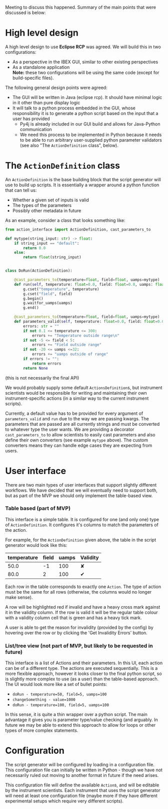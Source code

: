 Meeting to discuss this happened. Summary of the main points that were discussed is below:

# High level design

A high level design to use **Eclipse RCP** was agreed. We will build this in two configurations:
- As a perspective in the IBEX GUI, similar to other existing perspectives
- As a standalone application <br>
**Note:** these two configurations will be using the same code (except for build-specific files).

The following general design points were agreed:
- The GUI will be written in Java (eclipse rcp). It should have minimal logic in it other than pure display logic
- It will talk to a python process embedded in the GUI, whose responsibility it is to generate a python script based on the input that a user has provided
  * Py4j is already included in our GUI build and allows for Java-Python communication
  * We need this process to be implemented in Python because it needs to be able to run arbitrary user-supplied python parameter validators (see also "The `ActionDefinition` class", below).

# The `ActionDefinition` class

An `ActionDefinition` is the base building block that the script generator will use to build up scripts. It is essentially a wrapper around a python function that can tell us:
- Whether a given set of inputs is valid
- The types of the parameters
- Possibly other metadata in future

As an example, consider a class that looks something like:

```python
from action_interface import ActionDefinition, cast_parameters_to

def mytype(string_input: str) -> float:
    if string_input == "default":
        return 0.0
    else:
        return float(string_input)


class DoRun(ActionDefinition):

    @cast_parameters_to(temperature=float, field=float, uamps=mytype)
    def run(self, temperature: float=0.0, field: float=0.0, uamps: float=0.0):
        g.cset("temperature", temperature)
        g.cset("field", field)
        g.begin()
        g.waitfor_uamps(uamps)
        g.end()

    @cast_parameters_to(temperature=float, field=float, uamps=mytype)
    def parameters_valid(self, temperature: float=0.0, field: float=0.0, uamps: float=0.0):
        errors: str = ""
        if not 0.1 <= temperature <= 300:
            errors += "Temperature outside range\n"
        if not -5 <= field < 5:
            errors += "Field outside range"
        if not -20 <= uamps <=32:
            errors += "uamps outside of range"
        if errors != "":
            return errors
        return None    
```
(this is not necessarily the final API)

We would probably supply some default `ActionsDefinition`s, but instrument scientists would be responsible for writing and maintaining their own instrument-specific actions (in a similar way to the current instrument scripts).

Currently, a default value has to be provided for every argument of `parameters_valid` and `run` due to the way we are passing kwargs. The parameters that are passed are all currently strings and must be converted to whatever type the user wants. We are providing a decorator `cast_parameters_to` to allow scientists to easily cast parameters and also define their own converters (see example `mytype` above). The custom converters means they can handle edge cases they are expecting from users.

# User interface

There are two main types of user interfaces that support slightly different workflows. We have decided that we will eventually need to support both, but as part of the MVP we should only implement the table-based view.

### Table based (part of MVP)

This interface is a simple table. It is configured for one (and only one) type of `ActionDefinition`. It configures it's columns to match the parameters of the action.

For example, for the `ActionDefinition` given above, the table in the script generator would look like this:

| temperature | field | uamps | Validity |
| --- | --- | --- | --- |
| 50.0 | -1 | 100 | ✘ |
| 80.0 | 2 | 100 | ✔ |

Each row in the table corresponds to exactly one `Action`. The type of action must be the same for all rows (otherwise, the columns would no longer make sense).

A row will be highlighted red if invalid and have a heavy cross mark against it in the validity column. If the row is valid it will be the regular table colour with a validity column cell that is green and has a heavy tick mark.

A user is able to get the reason for invalidity (provided by the config) by hovering over the row or by clicking the 'Get Invalidity Errors' button.

### List/tree view (not part of MVP, but likely to be requested in future)

This interface is a list of Actions and their parameters. In this UI, each action can be of a different type. The actions are executed sequentially. This is a more flexible approach, however it looks closer to the final python script, so is slightly more complex to use (as a user) than the table-based approach. The UI would look more like a set of bullet points:
- `doRun - temperature=50, field=5, uamps=100`
- `changeSomething - value=1000`
- `doRun - temperature=100, field=5, uamps=100`

In this sense, it is quite a thin wrapper over a python script. The main advantage it gives you is parameter type/value checking (and arguably. In future we may be able to extend this approach to allow for loops or other types of more complex statements.

# Configuration

The script generator will be configured by loading in a configuration file. This configuration file can initially be written in Python - though we have not necessarily ruled out moving to another format in future if the need arises.

This configuration file will define the available `Action`s, and will be editable by the instrument scientists. Each instrument that uses the script generator will need at least one configuration file (maybe more if they have different experimental setups which require very different scripts).